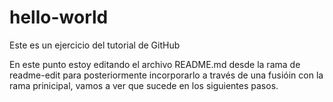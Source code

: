 # hello-world
Este es un ejercicio del tutorial de GitHub

En este punto estoy editando el archivo README.md desde la rama de readme-edit para posteriormente incorporarlo a través de una fusióin con la rama prinicipal, vamos a ver que sucede en los siguientes pasos.
